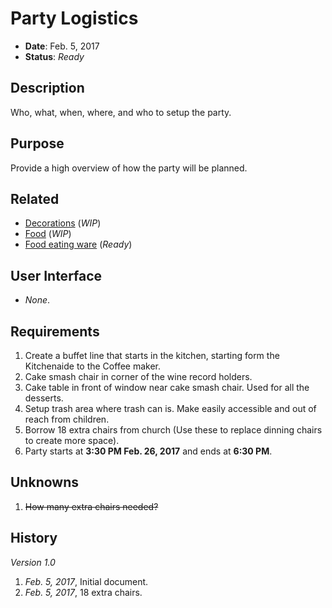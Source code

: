 # Party Logistics

- **Date**: Feb. 5, 2017
- **Status**: *Ready*

## Description

Who, what, when, where, and who to setup the party.

## Purpose

Provide a high overview of how the party will be planned.

## Related

- [Decorations](./decorations.md) (*WIP*)
- [Food](./food.md) (*WIP*)
- [Food eating ware](./food-ware.md) (*Ready*)

## User Interface

- *None*.

## Requirements

1. Create a buffet line that starts in the kitchen, starting form the Kitchenaide to the Coffee maker.
2. Cake smash chair in corner of the wine record holders.
3. Cake table in front of window near cake smash chair. Used for all the desserts.
4. Setup trash area where trash can is. Make easily accessible and out of reach from children.
5. Borrow 18 extra chairs from church (Use these to replace dinning chairs to create more space).
6. Party starts at **3:30 PM Feb. 26, 2017** and ends at **6:30 PM**.

## Unknowns

1. ~~How many extra chairs needed?~~

## History

*Version 1.0*

1. *Feb. 5, 2017*, Initial document.
2. *Feb. 5, 2017*, 18 extra chairs.
